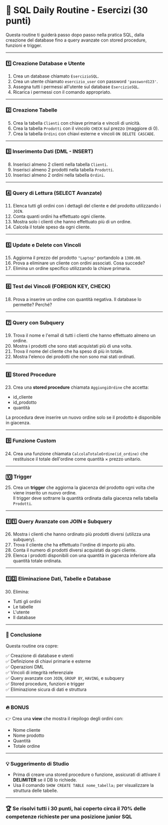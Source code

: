 # **💪 SQL Daily Routine - Esercizi (30 punti)**  

Questa routine ti guiderà passo dopo passo nella pratica SQL, dalla creazione del database fino a query avanzate con stored procedure, funzioni e trigger.  

---

### **1️⃣ Creazione Database e Utente**  

1. Crea un database chiamato `EsercizioSQL`.  
2. Crea un utente chiamato `esercizio_user` con password `'password123'`.  
3. Assegna tutti i permessi all'utente sul database `EsercizioSQL`.  
4. Ricarica i permessi con il comando appropriato.  

---

### **2️⃣ Creazione Tabelle**  

5. Crea la tabella `Clienti` con chiave primaria e vincoli di unicità.  
6. Crea la tabella `Prodotti` con il vincolo `CHECK` sul prezzo (maggiore di 0).  
7. Crea la tabella `Ordini` con chiavi esterne e vincoli `ON DELETE CASCADE`.  

---

### **3️⃣ Inserimento Dati (DML - INSERT)**  

8. Inserisci almeno 2 clienti nella tabella `Clienti`.  
9. Inserisci almeno 2 prodotti nella tabella `Prodotti`.  
10. Inserisci almeno 2 ordini nella tabella `Ordini`.  

---

### **4️⃣ Query di Lettura (SELECT Avanzate)**  

11. Elenca tutti gli ordini con i dettagli del cliente e del prodotto utilizzando i `JOIN`.  
12. Conta quanti ordini ha effettuato ogni cliente.  
13. Mostra solo i clienti che hanno effettuato più di un ordine.  
14. Calcola il totale speso da ogni cliente.  

---

### **5️⃣ Update e Delete con Vincoli**  

15. Aggiorna il prezzo del prodotto `"Laptop"` portandolo a `1300.00`.  
16. Prova a eliminare un cliente con ordini associati. Cosa succede?  
17. Elimina un ordine specifico utilizzando la chiave primaria.  

---

### **6️⃣ Test dei Vincoli (FOREIGN KEY, CHECK)**  

18. Prova a inserire un ordine con quantità negativa. Il database lo permette? Perché?  

---

### **7️⃣ Query con Subquery**  

19. Trova il nome e l'email di tutti i clienti che hanno effettuato almeno un ordine.  
20. Mostra i prodotti che sono stati acquistati più di una volta.  
21. Trova il nome del cliente che ha speso di più in totale.  
22. Mostra l'elenco dei prodotti che non sono mai stati ordinati.  

---

### **8️⃣ Stored Procedure**  

23. Crea una **stored procedure** chiamata `AggiungiOrdine` che accetta:  

- id_cliente  
- id_prodotto  
- quantità  

La procedura deve inserire un nuovo ordine solo se il prodotto è disponibile in giacenza.

---

### **9️⃣ Funzione Custom**  

24. Crea una funzione chiamata `CalcolaTotaleOrdine(id_ordine)` che restituisce il totale dell'ordine come quantità × prezzo unitario.  

---

### **🔟 Trigger**  

25. Crea un **trigger** che aggiorna la giacenza del prodotto ogni volta che viene inserito un nuovo ordine.  
Il trigger deve sottrarre la quantità ordinata dalla giacenza nella tabella `Prodotti`.  

---

### **1️⃣1️⃣ Query Avanzate con JOIN e Subquery**  

26. Mostra i clienti che hanno ordinato più prodotti diversi (utilizza una subquery).  
27. Trova il cliente che ha effettuato l'ordine di importo più alto.  
28. Conta il numero di prodotti diversi acquistati da ogni cliente.  
29. Elenca i prodotti disponibili con una quantità in giacenza inferiore alla quantità totale ordinata.  

---

### **1️⃣2️⃣ Eliminazione Dati, Tabelle e Database**  

30. Elimina:  

- Tutti gli ordini  
- Le tabelle  
- L'utente  
- Il database  

---

### **💪 Conclusione**  

Questa routine ora copre:  

✅ Creazione di database e utenti  
✅ Definizione di chiavi primarie e esterne  
✅ Operazioni DML  
✅ Vincoli di integrità referenziale  
✅ Query avanzate con `JOIN`, `GROUP BY`, `HAVING`, e subquery  
✅ Stored procedure, funzioni e trigger  
✅ Eliminazione sicura di dati e struttura  

---

### 🔥 BONUS  

👉 Crea una **view** che mostra il riepilogo degli ordini con:  

- Nome cliente  
- Nome prodotto  
- Quantità  
- Totale ordine  

---

### 💡 Suggerimento di Studio

- Prima di creare una stored procedure o funzione, assicurati di attivare il **DELIMITER** se il DB lo richiede.  
- Usa il comando `SHOW CREATE TABLE nome_tabella;` per visualizzare la struttura delle tabelle.

---

### 🏆 Se risolvi **tutti i 30 punti**, hai coperto circa il **70%** delle competenze richieste per una posizione junior SQL  

